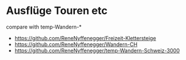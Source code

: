 # Ausflüge Touren etc

compare with temp-Wandern-*
  - https://github.com/ReneNyffenegger/Freizeit-Klettersteige
  - https://github.com/ReneNyffenegger/Wandern-CH
  - https://github.com/ReneNyffenegger/temp-Wandern-Schweiz-3000
